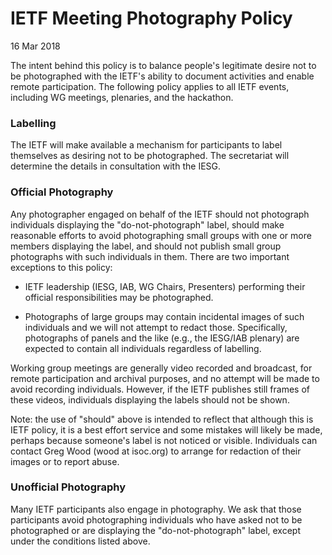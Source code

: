 IETF Meeting Photography Policy
===============================

16 Mar 2018

The intent behind this policy is to balance people's legitimate desire not to be photographed with the IETF's ability to document activities and enable remote participation. The following policy applies to all IETF events, including WG meetings, plenaries, and the hackathon.

### Labelling

The IETF will make available a mechanism for participants to label themselves as desiring not to be photographed. The secretariat will determine the details in consultation with the IESG.

### Official Photography

Any photographer engaged on behalf of the IETF should not photograph individuals displaying the "do-not-photograph" label, should make reasonable efforts to avoid photographing small groups with one or more members displaying the label, and should not publish small group photographs with such individuals in them. There are two important exceptions to this policy:

* IETF leadership (IESG, IAB, WG Chairs, Presenters) performing their official responsibilities may be photographed.

* Photographs of large groups may contain incidental images of such individuals and we will not attempt to redact those. Specifically, photographs of panels and the like (e.g., the IESG/IAB plenary) are expected to contain all individuals regardless of labelling.

Working group meetings are generally video recorded and broadcast, for remote participation and archival purposes, and no attempt will be made to avoid recording individuals. However, if the IETF publishes still frames of these videos, individuals displaying the labels should not be shown.

Note: the use of "should" above is intended to reflect that although this is IETF policy, it is a best effort service and some mistakes will likely be made, perhaps because someone's label is not noticed or visible. Individuals can contact Greg Wood (wood at isoc.org) to arrange for redaction of their images or to report abuse.  


### Unofficial Photography

Many IETF participants also engage in photography. We ask that those participants avoid photographing individuals who have asked not to be photographed or are displaying the "do-not-photograph" label, except under the conditions listed above.

